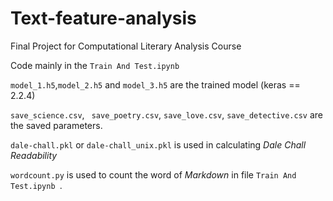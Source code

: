 # Text-feature-analysis
Final Project for Computational Literary Analysis Course

Code mainly in the `Train And Test.ipynb `

`model_1.h5`,`model_2.h5` and `model_3.h5` are the trained model (keras == 2.2.4)

`save_science.csv`, ` save_poetry.csv`, `save_love.csv`,  `save_detective.csv` are the saved parameters.

`dale-chall.pkl` or `dale-chall_unix.pkl` is used in calculating _Dale Chall Readability_

`wordcount.py` is used to count the word of *Markdown* in file `Train And Test.ipynb `.
